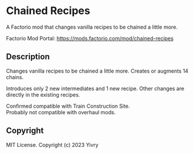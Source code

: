 # Chained Recipes

A Factorio mod that changes vanilla recipes to be chained a little more.

Factorio Mod Portal: https://mods.factorio.com/mod/chained-recipes

## Description

Changes vanilla recipes to be chained a little more. Creates or augments 14 chains.

Introduces only 2 new intermediates and 1 new recipe. Other changes are directly in the existing recipes.

Confirmed compatible with Train Construction Site.  
Probably not compatible with overhaul mods.

## Copyright

MIT License. Copyright (c) 2023 Yivry
